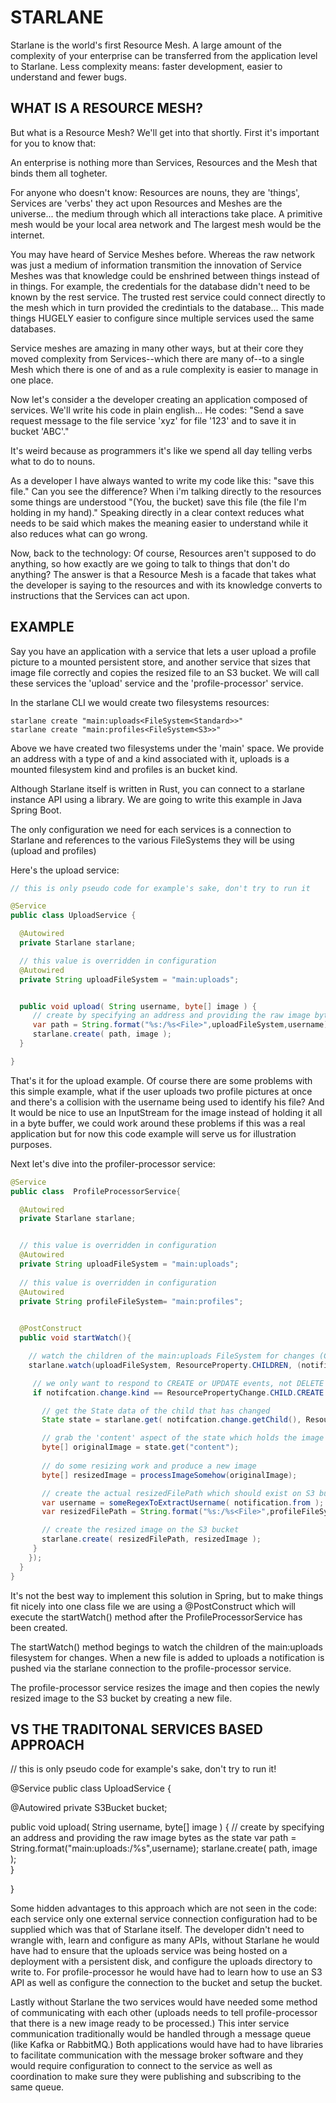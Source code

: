 # STARLANE
Starlane is the world's first Resource Mesh. A large amount of the complexity of your enterprise can be transferred from the application level to Starlane.  Less complexity means: faster development, easier to understand and fewer bugs.

## WHAT IS A RESOURCE MESH?
But what is a Resource Mesh?  We'll get into that shortly. First it's important for you to know that: 

An enterprise is nothing more than Services, Resources and the Mesh that binds them all togheter.  

For anyone who doesn't know: Resources are nouns, they are 'things', Services are 'verbs' they act upon Resources and Meshes are the universe... the medium through which all interactions take place. A primitive mesh would be your local area network and The largest mesh  would be the internet. 

You may have heard of Service Meshes before. Whereas the raw network was just a medium of information transmition the innovation of Service Meshes was that knowledge could be enshrined between things instead of in things. For example, the credentials for the database didn't need to be known by the rest service. The trusted rest service could connect directly to the mesh which in turn provided the credintials to the database... This made things HUGELY easier to configure since multiple services used the same databases.  

Service meshes are amazing in many other ways, but at their core they moved complexity from Services--which there are many of--to a single Mesh which there is one of and as a rule complexity is easier to manage in one place.

Now let's consider a the developer creating an application composed of services. We'll write his code in plain english... He codes: "Send a save request message to the file service 'xyz' for file '123' and to save it in bucket 'ABC'." 

It's weird because as programmers it's like we spend all day telling verbs what to do to nouns.  

As a developer I have always wanted to write my code like this: "save this file."  Can you see the difference?  When i'm talking directly to the resources some things are understood "(You, the bucket) save this file (the file I'm holding in my hand)."  Speaking directly in a clear context reduces what needs to be said which makes the meaning easier to understand while it also reduces what can go wrong.

Now, back to the technology: Of course, Resources aren't supposed to do anything, so how exactly are we going to talk to things that don't do anything? The answer is that a Resource Mesh is a facade that takes what the developer is saying to the resources and with its knowledge converts to instructions that the Services can act upon. 

## EXAMPLE
Say you have an application with a service that lets a user upload a profile picture to a mounted persistent store, and another service that sizes that image file correctly and copies the resized file to an S3 bucket.  We will call these services the 'upload' service and the 'profile-processor' service. 

In the starlane CLI we would create two filesystems resources:

```
starlane create "main:uploads<FileSystem<Standard>>"
starlane create "main:profiles<FileSystem<S3>>"
```

Above we have created two filesystems under the 'main' space.  We provide an address with a type of <FileSystem> and a kind associated with it, uploads is a <Standard> mounted filesystem kind and profiles is an <S3> bucket kind.  

Although Starlane itself is written in Rust, you can connect to a starlane instance API using a library.  We are going to write this example in Java Spring Boot.  

The only configuration we need for each services is a connection to Starlane and references to the various FileSystems they will be using (upload and profiles)

Here's the upload service:

```java
// this is only pseudo code for example's sake, don't try to run it

@Service
public class UploadService {

  @Autowired
  private Starlane starlane;

  // this value is overridden in configuration
  @Autowired
  private String uploadFileSystem = "main:uploads";


  public void upload( String username, byte[] image ) {
     // create by specifying an address and providing the raw image bytes as the state
     var path = String.format("%s:/%s<File>",uploadFileSystem,username);
     starlane.create( path, image );   
  }

}
```

That's it for the upload example.  Of course there are some problems with this simple example, what if the user uploads two profile pictures at once and there's a collision with the username being used to identify his file?  And It would be nice to use an InputStream for the image instead of holding it all in a byte buffer, we could work around these problems if this was a real application but for now this code example will serve us for illustration purposes.

Next let's dive into the profiler-processor service:


```java
@Service
public class  ProfileProcessorService{

  @Autowired
  private Starlane starlane;


  // this value is overridden in configuration
  @Autowired 
  private String uploadFileSystem = "main:uploads";
 
  // this value is overridden in configuration
  @Autowired
  private String profileFileSystem= "main:profiles";
 

  @PostConstruct
  public void startWatch(){

    // watch the children of the main:uploads FileSystem for changes (CREATE & DELETE)
    starlane.watch(uploadFileSystem, ResourceProperty.CHILDREN, (notification)-> {

     // we only want to respond to CREATE or UPDATE events, not DELETE
     if notifcation.change.kind == ResourcePropertyChange.CHILD.CREATE {

       // get the State data of the child that has changed
       State state = starlane.get( notifcation.change.getChild(), ResourceProperty.STATE );

       // grab the 'content' aspect of the state which holds the image content
       byte[] originalImage = state.get("content"); 
       
       // do some resizing work and produce a new image
       byte[] resizedImage = processImageSomehow(originalImage);

       // create the actual resizedFilePath which should exist on S3 bucket
       var username = someRegexToExtractUsername( notification.from );
       var resizedFilePath = String.format("%s:/%s<File>",profileFileSystem,username);

       // create the resized image on the S3 bucket
       starlane.create( resizedFilePath, resizedImage );
     }
    }); 
  }
}
```



It's not the best way to implement this solution in Spring, but to make things fit nicely into one class file we are using a @PostConstruct which will execute the startWatch() method after the ProfileProcessorService has been created.

The startWatch() method begings to watch the children of the main:uploads filesystem for changes. When a new file is added to uploads a notification is pushed via the starlane connection to the profile-processor service.  

The profile-processor service resizes the image and then copies the newly resized image to the S3 bucket by creating a new file.  

## VS THE TRADITONAL SERVICES BASED APPROACH


// this is only pseudo code for example's sake, don't try to run it!

@Service
public class UploadService {

  @Autowired
  private S3Bucket bucket;

  public void upload( String username, byte[] image ) {
     // create by specifying an address and providing the raw image bytes as the state
     var path = String.format("main:uploads:/%s<File>",username);
     starlane.create( path, image );   
  }

}



Some hidden advantages to this approach which are not seen in the code: each service only one external service connection configuration had to be supplied which was that of Starlane itself.  The developer didn't need to wrangle with, learn and configure as many APIs, without Starlane he would have had to ensure that the uploads service was being hosted on a deployment with a persistent disk, and configure the uploads directory to write to. For profile-processor he would have had to learn how to use an S3 API as well as configure the connection to the bucket and setup the bucket.  

Lastly without Starlane the two services would have needed some method of communicating with each other (uploads needs to tell profile-processor that there is a new image ready to be processed.)  This inter service communication traditionally would be handled through a message queue (like Kafka or RabbitMQ.) Both applications would have had to have libraries to facilitate communication with the message broker software and they would require configuration to connect to the service as well as coordination to make sure they were publishing and subscribing to the same queue.


